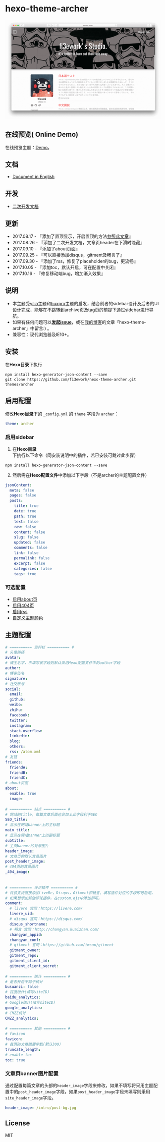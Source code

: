 hexo-theme-archer
================

![preview](./docs/snap.png)

## 在线预览( Online Demo)

在线预览主题：[Demo](http://firework.studio)。

## 文档

- [Document in English](./docs/README-en.md)

## 开发

- [二次开发文档](./docs/develop-guide.md)

##  更新

- 2017.08.17 - 『添加了置顶显示，开启置顶的方法[参照此文章](http://xxxsss.me/2017/04/22/hexo-pagination/)』
- 2017.08.26 - 『添加了二次开发文档，文章页header在下滑时隐藏』
- 2017.09.10 - 『添加了about页面』
- 2017.09.25 - 『可以直接添加disqus，gitment及畅言了』
- 2017.09.30 - 『添加了rss，修复了placeholder的bug，更流畅』
- 2017.10.05 - 『添加toc，默认开启，可在配置中关闭』
- 2017.10.16 - 『修复移动端bug，增加渐入效果』

## 说明

- 本主题受[yilia](https://github.com/litten/hexo-theme-yilia)主题和[huxpro](https://github.com/Huxpro/huxpro.github.io)主题的启发，结合前者的sidebar设计及后者的UI设计完成，能够在不跳转到archive页及tag页的前提下通过sidebar进行导航。
- 如果有任何问题可以[**发起issue**](https://github.com/fi3ework/hexo-theme-archer/issues)，或在[我的博客](http://firework.studio)的文章「hexo-theme-archer」中留言:) 。
- 兼容性：现代浏览器及IE10+。

##  安装

在**Hexo目录**下执行

``` shell
npm install hexo-generator-json-content --save
git clone https://github.com/fi3ework/hexo-theme-archer.git themes/archer
```

## 启用配置

修改**Hexo目录**下的 `_config.yml` 的 `theme` 字段为 `archer`：

``` yaml
theme: archer
```

### 启用sidebar

1. 在**Hexo目录**下执行以下命令（同安装说明中的插件，若已安装可跳过此步骤）

```shell
npm install hexo-generator-json-content --save
```

2. 然后需在**Hexo配置文件**中添加以下字段（不是archer的主题配置文件）

```yaml
jsonContent:
  meta: false
  pages: false
  posts:
    title: true
    date: true
    path: true
    text: false
    raw: false
    content: false
    slug: false
    updated: false
    comments: false
    link: false
    permalink: false
    excerpt: false
    categories: false
    tags: true
```

### 可选配置

- [启用about页](https://github.com/fi3ework/hexo-theme-archer/wiki/%E5%90%AF%E7%94%A8about%E9%A1%B5)
- [启用404页](https://github.com/fi3ework/hexo-theme-archer/wiki/%E5%90%AF%E7%94%A8404%E9%A1%B5)
- [启用rss](https://github.com/fi3ework/hexo-theme-archer/wiki/%E5%90%AF%E7%94%A8rss)
- [自定义主题颜色](https://github.com/fi3ework/hexo-theme-archer/wiki/%E6%9B%B4%E6%94%B9%E4%B8%BB%E9%A2%98%E9%A2%9C%E8%89%B2)

## 主题配置

```yaml
# ========== 资料栏 ========== #
# 头像路径
avatar:
# 博主名字，不填写该字段则默认采用Hexo配置文件中的author字段
author:
# 博客签名
signature:
# 社交账号
social:
  email:
  github:
  weibo:
  zhihu:
  facebook:
  twitter:
  instagram:
  stack-overflow:
  linkedin:
  blog:
  others:
  rss: /atom.xml
# 友链
friends:
  friendA:
  friendB:
  friendC:
# about页面
about:
  enable: true
  image:

# ========== 站点 ========== #
# 网站的title，每篇文章后面也会加上此字段利于SEO
SEO_title:
# 显示在网站banner上的主标题
main_title: 
# 显示在网站banner上的副标题
subtitle:
# 主页banner的背景图片
header_image:
# 文章页的默认背景图片
post_header_image:
# 404页的背景图片
_404_image:


# ========== 评论插件 ========== #
# 目前支持直接添加LiveRe，Disqus，Gitment和畅言，填写插件对应的字段即可启用。
# 如果想添加其他评论插件，在custom.ejs中添加即可。
comment:
  # livere 官网：https://livere.com/
  livere_uid:
  # disqus 官网：https://disqus.com/
  disqus_shortname:
  # 畅言 官网：http://changyan.kuaizhan.com/
  changyan_appid:
  changyan_conf:
  # gitment 官网：https://github.com/imsun/gitment
  gitment_owner:
  gitment_repo:
  gitment_client_id:
  gitment_client_secret:

# ========== 统计 ========== #
# 是否开启不蒜子统计
busuanzi: false
# 百度统计(填写siteID)
baidu_analytics:
# Google统计(填写siteID)
google_analytics:
# CNZZ统计
CNZZ_analytics:

# ========== 其他 ========== #
# favicon
favicon:
# 首页的文章摘要字数(默认300)
truncate_length:
# enable toc
toc: true
```
### 文章页banner图片配置

通过配置每篇文章的头部的`header_image`字段来修改，如果不填写将采用主题配置中的`post_header_image`字段，如果`post_header_image`字段未填写则采用`site_header_image`字段。

``` yaml
header_image: /intro/post-bg.jpg
```

## License

MIT
